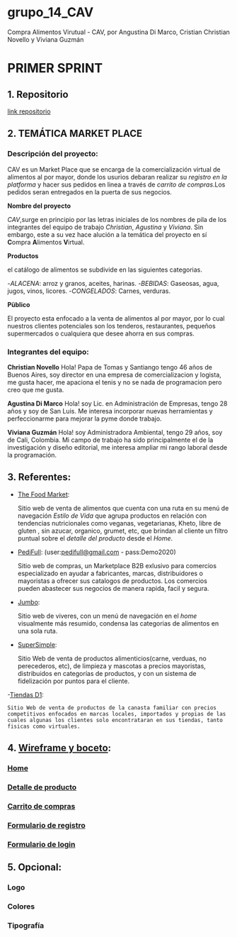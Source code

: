 # grupo_14_CAV

Compra Alimentos Virutual - CAV, por Angustina Di Marco, Cristian Christian Novello y Viviana Guzmán

# PRIMER SPRINT

## 1. Repositorio

[link repositorio](https://github.com/VivianaGuzmanBuritica/grupo_14_CAV.git)

## 2. TEMÁTICA MARKET PLACE

### Descripción del proyecto:

CAV es un Market Place que se encarga de la comercialización virtual de alimentos al por mayor, donde los usurios debaran realizar su *registro en la platforma* y hacer sus pedidos en linea a través de *carrito de compras*.Los pedidos seran entregados en la puerta de sus negocios.

**Nombre del proyecto**

*CAV*,surge en principio por las letras iniciales de los nombres de pila de los integrantes del equipo de trabajo *Christian*, *Agustina* y *Viviana*. Sin embargo, este a su vez hace alución a la temática del proyecto en sí **C**ompra **A**limentos **V**irtual.

**Productos**

el catálogo de alimentos se subdivide en las siguientes categorias. 

-*ALACENA*: arroz y granos, aceites, harinas.
-*BEBIDAS*: Gaseosas, agua, jugos, vinos, licores.
-*CONGELADOS*: Carnes, verduras.

**Püblico**

El proyecto esta enfocado a la venta de alimentos al por mayor, por lo cual nuestros clientes potenciales son los tenderos, restaurantes, pequeños supermercados o cualquiera que desee ahorra en sus compras.

### Integrantes del equipo:

**Christian Novello**
Hola! Papa de Tomas y Santiango tengo 46 años de Buenos Aires, soy director en una empresa de comercializacion y logista, me gusta hacer, me apaciona el tenis y no se nada de programacion pero creo que me gusta.

**Agustina Di Marco**
Hola! soy Lic. en Administración de Empresas, tengo 28 años y soy de San Luis. Me interesa incorporar nuevas herramientas y perfeccionarme para mejorar la pyme donde trabajo.

**Viviana Guzmán**
Hola! soy Administradora Ambiental, tengo 29 años, soy de Cali, Colombia. Mi campo de trabajo ha sido principalmente el de la investigación y diseño editorial, me interesa ampliar mi rango laboral desde la programación.  

## 3. Referentes:

- [The Food Market](https://www.thefoodmarket.com.ar/?gclid=Cj0KCQjwsqmEBhDiARIsANV8H3absXyQIASkqRP6TDOB8uSKgw42dQ74nBD5PabmPetK_WUtepctMmUaAvlcEALw_wcB):

    Sitio web de venta de alimentos que cuenta con una ruta en su menú de navegación *Estilo de Vida* que agrupa productos en relación con tendencias nutricionales como veganas, vegetarianas, Kheto, libre de gluten , sin azucar, organico, grumet, etc, que brindan al cliente un filtro puntual sobre el *detalle del producto* desde el *Home*.

- [PediFull](http://pedifull.com): (user:pedifull@gmail.com - pass:Demo2020)

    Sitio web de compras, un Marketplace B2B exlusivo para comercios especializado en ayudar a fabricantes, marcas, distribuidores o mayoristas a ofrecer sus catalogos de productos. Los comercios pueden abastecer sus negocios de manera rapida, facil y segura. 

- [Jumbo](https://www.tiendasjumbo.co/):

    Sitio web de viveres, con un menú de navegación en el *home* visualmente más resumido, condensa las categorias de alimentos en una sola ruta.

- [SuperSimple](https://supersimplemayorista.com/):

    Sitio Web de venta de productos alimenticios(carne, verduas, no perecederos, etc), de limpieza y mascotas a precios mayoristas, distribuidos en categorías de productos, y con un sistema de fidelización por puntos para el cliente.

-[Tiendas D1](https://d1.com.co/):

    Sitio Web de venta de productos de la canasta familiar con precios competitivos enfocados en marcas locales, importados y propias de las cuales algunas los clientes solo encontrataran en sus tiendas, tanto fisicas como virtuales.

## 4. [Wireframe y boceto](https://marvelapp.com/prototype/14hc6ji9):

### [Home](https://marvelapp.com/project/5656722/screen/79279061)
### [Detalle de producto](https://marvelapp.com/project/5656722/screen/79280263)
### [Carrito de compras](https://marvelapp.com/prototype/14hc6ji9/screen/79336783)
### [Formulario de registro](https://marvelapp.com/prototype/14hc6ji9/screen/79310649)
### [Formulario de login](https://marvelapp.com/project/5656722/screen/79280284)

## 5. Opcional:

### Logo
### Colores
### Tipografía
